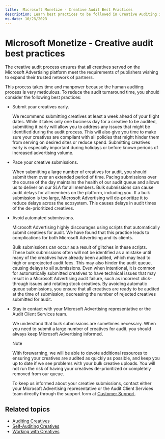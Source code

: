 ```yaml
---
title:  Microsoft Monetize - Creative Audit Best Practices
description: Learn best practices to be followed in Creative Auditing in this page, like submitting creatives early, pacing your creative submission and avoiding automated submissions.
ms.date: 10/28/2023
---
```



# Microsoft Monetize - Creative audit best practices

The creative audit process ensures that all creatives served on the Microsoft Advertising platform meet the requirements of publishers wishing to expand their trusted network of partners.

This process takes time and manpower because the human auditing process is very meticulous. To reduce the audit turnaround time, you should consider the following best practices:

- Submit your creatives early.

  We recommend submitting creatives at least a week ahead of your flight dates. While it takes only one business day for a creative to be audited, submitting it early will allow you to address any issues that might be identified during the audit process. This will also give you time to make sure your creatives are compliant with all policies that might hinder them from serving on desired sites or reduce spend. Submitting creatives early is especially important during holidays or before known periods of increased advertising volume.

- Pace your creative submissions.

  When submitting a large number of creatives for audit, you should submit them over an extended period of time. Pacing submissions over the course of the day maintains the health of our audit queue and allows us to deliver on our SLA for all members. Bulk submissions can cause audit delays for all members on the platform, including you. If a bulk submission is too large, Microsoft Advertising will de-prioritize it to reduce delays across the ecosystem. This causes delays in audit times of the de-prioritized creatives.

- Avoid automated submissions.

  Microsoft Advertising highly discourages using scripts that automatically submit creatives for audit. We have found that this practice leads to complications for both Microsoft Advertising and its clients.

  Bulk submissions can occur as a result of glitches in these scripts. These bulk submissions often will not be identified as a mistake until many of the creatives have already been audited, which may lead to high or unprojected audit fees. This may also hinder the audit queue, causing delays to all submissions. Even when intentional, it is common for automatically submitted creatives to have technical issues that may result in a Microsoft Advertising audit failure, such as incorrect click-through issues and rotating stock creatives. By avoiding automatic queue submissions, you ensure that all creatives are ready to be audited at the time of submission, decreasing the number of rejected creatives submitted for audit.

- Stay in contact with your Microsoft Advertising representative or the Audit Client Services team.

  We understand that bulk submissions are sometimes necessary. When you need to submit a large number of creatives for audit, you should always keep Microsoft Advertising informed.
  
  > [!NOTE]
  > With forewarning, we will be able to devote additional resources to ensuring your creatives are audited as quickly as possible, and keep you up to date if we see problems with your bulk creative uploads. You will not run the risk of having your creatives de-prioritized or completely removed from our queue.

  To keep us informed about your creative submissions, contact either your Microsoft Advertising representative or the Audit Client Services team directly through the support form at [Customer Support](https://help.xandr.com/s/login/).

## Related topics

- [Auditing Creatives](auditing-creatives.md)
- [Self-Auditing Creatives](self-auditing-creatives.md)
- [Working with Creatives](working-with-creatives.md)
